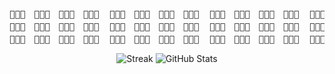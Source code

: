 <pre align="center">
🦈🦈🦈　🦈🦈🦈　🦈🦈🦈　🦈🦈🦈  🦈🦈🦈　🦈🦈🦈　🦈🦈🦈　🦈🦈🦈  🦈🦈🦈　🦈🦈🦈　🦈🦈🦈　🦈🦈🦈  🦈🦈🦈　🦈🦈🦈　🦈🦈🦈　🦈🦈🦈 
🦈🦈🦈　🦈🦈🦈　🦈🦈🦈　🦈🦈🦈  🦈🦈🦈　🦈🦈🦈　🦈🦈🦈　🦈🦈🦈  🦈🦈🦈　🦈🦈🦈　🦈🦈🦈　🦈🦈🦈  🦈🦈🦈　🦈🦈🦈　🦈🦈🦈　🦈🦈🦈 
🦈🦈🦈　🦈🦈🦈　🦈🦈🦈　🦈🦈🦈  🦈🦈🦈　🦈🦈🦈　🦈🦈🦈　🦈🦈🦈  🦈🦈🦈　🦈🦈🦈　🦈🦈🦈　🦈🦈🦈  🦈🦈🦈　🦈🦈🦈　🦈🦈🦈　🦈🦈🦈 
</pre>

<p align="center">
  <img src="https://github-readme-streak-stats.herokuapp.com/?user=babysharkhome&theme=radical" alt="Streak"/>
  <img src="https://github-readme-stats.vercel.app/api?username=babysharkhome&show_icons=true&theme=radical" alt="GitHub Stats"/>
</p>






